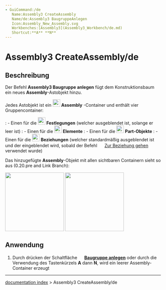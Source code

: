 ```yaml
---
- GuiCommand:/de
   Name:Assembly3 CreateAssembly
   Name/de:Assembly3 BaugruppeAnlegen
   Icon:Assembly_New_Assembly.svg
   Workbenches:[Assembly3](Assembly3_Workbench/de.md)
   Shortcut:**A** **N**
---
```


# Assembly3 CreateAssembly/de

## Beschreibung

Der Befehl **Assembly3 Baugruppe anlegen** fügt dem Konstruktionsbaum ein neues **Assembly**-Astobjekt hinzu.

Jedes Astobjekt ist ein <img alt="" src=images/Assembly_Assembly_Tree.svg  style="width:24px;"> **Assembly** -Container und enthält vier Gruppencontainer:

:   \- Einen für die <img alt="" src=images/Assembly_Assembly_Constraints_Tree.svg  style="width:24px;"> **Festlegungen** (welcher ausgeblendet ist, solange er leer ist)
:   \- Einen für die <img alt="" src=images/Assembly_Assembly_Element_Tree.svg  style="width:24px;"> 
**Elemente**
:   \- Einen für die <img alt="" src=images/Assembly_Assembly_Part_Tree.svg  style="width:24px;"> 
**Part-Objekte**
:   \- Einen für die <img alt="" src=images/Assembly_Assembly_Relation_Tree.svg  style="width:24px;"> **Beziehungen** (welcher standardmäßig ausgeblendet ist und der eingeblendet wird, sobald der Befehl <img alt="" src=images/Assembly_GotoRelation.svg  style="width:16px;"> [Zur Beziehung gehen](Assembly3_GoToRelation/de.md) verwendet wurde)

Das hinzugefügte **Assembly**-Objekt mit allen sichtbaren Containern sieht so aus (0.20.pre and Link Branch):

<img alt="" src=images/Assembly3_Example-Tree-07.png  style="width:190px;"> <img alt="" src=images/Assembly3_Example-Tree-08.png  style="width:190px;">

## Anwendung

1.  Durch drücken der Schaltfläche **<img src="images/Assembly_New_Assembly.svg‎‎" width=16px> [Baugruppe anlegen](Assembly3_CreateAssembly/de.md)** oder
    durch die Verwendung des Tastenkürzels **A** dann **N**, wird ein leerer Assembly-Container erzeugt

---
[documentation index](../README.md) > Assembly3 CreateAssembly/de
